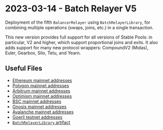 # 2023-03-14 - Batch Relayer V5

Deployment of the fifth `BalancerRelayer` using `BatchRelayerLibrary`, for combining multiple operations (swaps, joins, etc.) in a single transaction.

This new version provides full support for all versions of Stable Pools: in particular, V2 and higher, which support proportional joins and exits.
It also adds support for many new protocol wrappers: CompoundV2 (Midas), Euler, Gearbox, Silo, Tetu, and Yearn.

## Useful Files

- [Ethereum mainnet addresses](./output/mainnet.json)
- [Polygon mainnet addresses](./output/polygon.json)
- [Arbitrum mainnet addresses](./output/arbitrum.json)
- [Optimism mainnet addresses](./output/optimism.json)
- [BSC mainnet addresses](./output/bsc.json)
- [Gnosis mainnet addresses](./output/gnosis.json)
- [Avalanche mainnet addresses](./output/avalanche.json)
- [Goerli testnet addresses](./output/goerli.json)
- [`BatchRelayerLibrary` artifact](./artifact/BatchRelayerLibrary.json)
